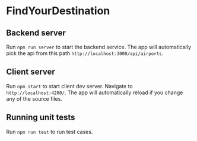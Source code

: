 # FindYourDestination

## Backend server

Run `npm run server` to start the backend service. The app will automatically pick the api from this path `http://localhost:3000/api/airports`.

## Client server

Run `npm start` to start client dev server. Navigate to `http://localhost:4200/`. The app will automatically reload if you change any of the source files.

## Running unit tests

Run `npm run test` to run test cases.
